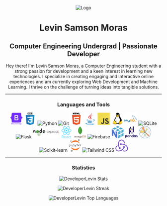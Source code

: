 <div align="center">

  ![Logo](https://media.giphy.com/media/jAe22Ec5iICCk/giphy.gif?cid=ecf05e47tjnfwd8ig2akn5l4smq2abxnl6l1fo0lpcqs17j7&ep=v1_gifs_search&rid=giphy.gif&ct=g)

  <h1>Levin Samson Moras</h1>
  <h2>Computer Engineering Undergrad | Passionate Developer</h2>

  <p>
    Hey there! I'm Levin Samson Moras, a Computer Engineering student with a strong passion for development and a keen interest in learning new technologies. I specialize in creating engaging and interactive online experiences and am currently exploring Web Development and Machine Learning. I thrive on the challenge of turning ideas into tangible solutions.
  </p>

  <hr>

  <h3>Languages and Tools</h3>
  <p>
    <img src="https://raw.githubusercontent.com/devicons/devicon/master/icons/bootstrap/bootstrap-plain-wordmark.svg" alt="Bootstrap" width="40" height="40">
    <img src="https://raw.githubusercontent.com/devicons/devicon/master/icons/css3/css3-original-wordmark.svg" alt="CSS3" width="40" height="40">
    <img src="https://api.iconify.design/logos:python.svg" alt="Python" width="40" height="40">
    <img src="https://www.vectorlogo.zone/logos/git-scm/git-scm-icon.svg" alt="Git" width="40" height="40">
    <img src="https://raw.githubusercontent.com/devicons/devicon/master/icons/html5/html5-original-wordmark.svg" alt="HTML5" width="40" height="40">
    <img src="https://raw.githubusercontent.com/devicons/devicon/master/icons/java/java-original.svg" alt="Java" width="40" height="40">
    <img src="https://raw.githubusercontent.com/devicons/devicon/master/icons/javascript/javascript-original.svg" alt="JavaScript" width="40" height="40">
    <img src="https://raw.githubusercontent.com/devicons/devicon/master/icons/linux/linux-original.svg" alt="Linux" width="40" height="40">
    <img src="https://raw.githubusercontent.com/devicons/devicon/master/icons/mysql/mysql-original-wordmark.svg" alt="MySQL" width="40" height="40">
    <img src="https://cdn.simpleicons.org/sqlite/003B57" alt="SQLite" width="40" height="40">
    <img src="https://cdn.simpleicons.org/flask/000000" alt="Flask" width="40" height="40">
    <img src="https://raw.githubusercontent.com/devicons/devicon/master/icons/nodejs/nodejs-original-wordmark.svg" alt="Node.js" width="40" height="40">
    <img src="https://raw.githubusercontent.com/devicons/devicon/master/icons/express/express-original-wordmark.svg" alt="Express" width="40" height="40">
    <img src="https://raw.githubusercontent.com/devicons/devicon/master/icons/react/react-original-wordmark.svg" alt="React" width="40" height="40">
    <img src="https://raw.githubusercontent.com/devicons/devicon/master/icons/mongodb/mongodb-original-wordmark.svg" alt="MongoDB" width="40" height="40">
    <img src="https://www.vectorlogo.zone/logos/firebase/firebase-icon.svg" alt="Firebase" width="40" height="40">
    <img src="https://raw.githubusercontent.com/devicons/devicon/master/icons/numpy/numpy-original.svg" alt="Numpy" width="40" height="40">
    <img src="https://raw.githubusercontent.com/devicons/devicon/master/icons/pandas/pandas-original-wordmark.svg" alt="Pandas" width="40" height="40">
    <img src="https://raw.githubusercontent.com/devicons/devicon/master/icons/matplotlib/matplotlib-original.svg" alt="Matplotlib" width="40" height="40">
    <img src="https://cdn.simpleicons.org/scikitlearn/F7931E" alt="Scikit-learn" width="40" height="40">
    <img src="https://raw.githubusercontent.com/devicons/devicon/master/icons/jupyter/jupyter-original-wordmark.svg" alt="Jupyter Notebook" width="40" height="40">
    <img src="https://cdn.simpleicons.org/tailwindcss/06B6D4" alt="Tailwind CSS" width="40" height="40">
    <img src="https://raw.githubusercontent.com/devicons/devicon/master/icons/redux/redux-original.svg" alt="Redux" width="40" height="40">
  </p>

  <hr>

  <h3>Statistics</h3>
  <p>
    <img src="https://github-readme-stats-sigma-five.vercel.app/api?username=DeveloperLevin&show_icons=true&locale=en&theme=highcontrast" alt="DeveloperLevin Stats">
  </p>

  <p>
    <img src="https://github-readme-streak-stats.herokuapp.com/?user=DeveloperLevin&theme=highcontrast" alt="DeveloperLevin Streak">
  </p>

  <p>
    <img src="https://github-readme-stats.vercel.app/api/top-langs?username=DeveloperLevin&show_icons=true&locale=en&layout=compact&theme=highcontrast" alt="DeveloperLevin Top Languages">
  </p>

</div>
